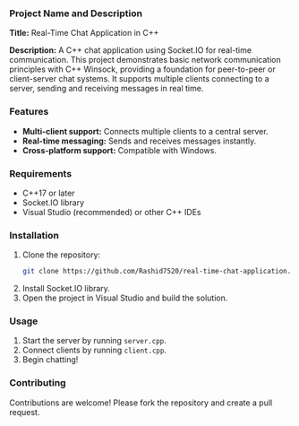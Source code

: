 ### Project Name and Description

**Title:** Real-Time Chat Application in C++  

**Description:** A C++ chat application using Socket.IO for real-time communication. This project demonstrates basic network communication principles with C++ Winsock, providing a foundation for peer-to-peer or client-server chat systems. It supports multiple clients connecting to a server, sending and receiving messages in real time.

### Features
- **Multi-client support:** Connects multiple clients to a central server.
- **Real-time messaging:** Sends and receives messages instantly.
- **Cross-platform support:** Compatible with Windows.

### Requirements
- C++17 or later
- Socket.IO library
- Visual Studio (recommended) or other C++ IDEs

### Installation
1. Clone the repository:  
   ```bash
   git clone https://github.com/Rashid7520/real-time-chat-application.git
   ```
2. Install Socket.IO library.
3. Open the project in Visual Studio and build the solution.

### Usage
1. Start the server by running `server.cpp`.
2. Connect clients by running `client.cpp`.
3. Begin chatting!

### Contributing
Contributions are welcome! Please fork the repository and create a pull request.
